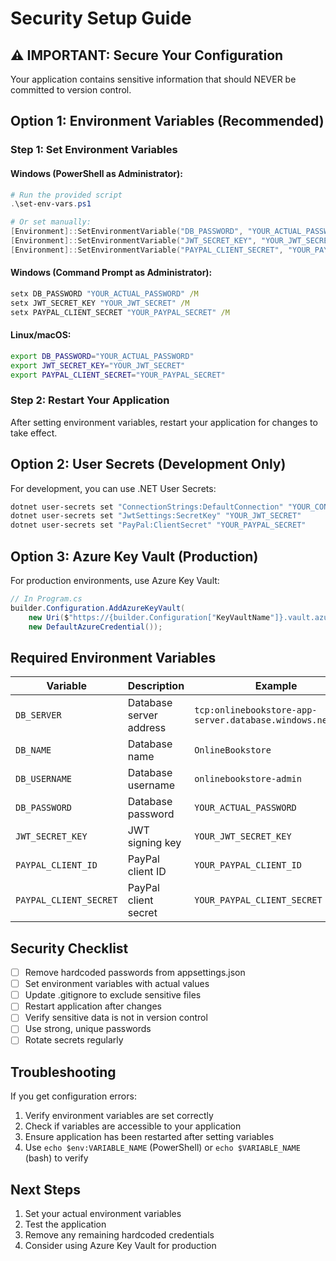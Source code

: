 # Security Setup Guide

## ⚠️ IMPORTANT: Secure Your Configuration

Your application contains sensitive information that should NEVER be committed to version control.

## Option 1: Environment Variables (Recommended)

### Step 1: Set Environment Variables

#### Windows (PowerShell as Administrator):
```powershell
# Run the provided script
.\set-env-vars.ps1

# Or set manually:
[Environment]::SetEnvironmentVariable("DB_PASSWORD", "YOUR_ACTUAL_PASSWORD", "Machine")
[Environment]::SetEnvironmentVariable("JWT_SECRET_KEY", "YOUR_JWT_SECRET", "Machine")
[Environment]::SetEnvironmentVariable("PAYPAL_CLIENT_SECRET", "YOUR_PAYPAL_SECRET", "Machine")
```

#### Windows (Command Prompt as Administrator):
```cmd
setx DB_PASSWORD "YOUR_ACTUAL_PASSWORD" /M
setx JWT_SECRET_KEY "YOUR_JWT_SECRET" /M
setx PAYPAL_CLIENT_SECRET "YOUR_PAYPAL_SECRET" /M
```

#### Linux/macOS:
```bash
export DB_PASSWORD="YOUR_ACTUAL_PASSWORD"
export JWT_SECRET_KEY="YOUR_JWT_SECRET"
export PAYPAL_CLIENT_SECRET="YOUR_PAYPAL_SECRET"
```

### Step 2: Restart Your Application
After setting environment variables, restart your application for changes to take effect.

## Option 2: User Secrets (Development Only)

For development, you can use .NET User Secrets:

```bash
dotnet user-secrets set "ConnectionStrings:DefaultConnection" "YOUR_CONNECTION_STRING"
dotnet user-secrets set "JwtSettings:SecretKey" "YOUR_JWT_SECRET"
dotnet user-secrets set "PayPal:ClientSecret" "YOUR_PAYPAL_SECRET"
```

## Option 3: Azure Key Vault (Production)

For production environments, use Azure Key Vault:

```csharp
// In Program.cs
builder.Configuration.AddAzureKeyVault(
    new Uri($"https://{builder.Configuration["KeyVaultName"]}.vault.azure.net/"),
    new DefaultAzureCredential());
```

## Required Environment Variables

| Variable | Description | Example |
|----------|-------------|---------|
| `DB_SERVER` | Database server address | `tcp:onlinebookstore-app-server.database.windows.net,1433` |
| `DB_NAME` | Database name | `OnlineBookstore` |
| `DB_USERNAME` | Database username | `onlinebookstore-admin` |
| `DB_PASSWORD` | Database password | `YOUR_ACTUAL_PASSWORD` |
| `JWT_SECRET_KEY` | JWT signing key | `YOUR_JWT_SECRET_KEY` |
| `PAYPAL_CLIENT_ID` | PayPal client ID | `YOUR_PAYPAL_CLIENT_ID` |
| `PAYPAL_CLIENT_SECRET` | PayPal client secret | `YOUR_PAYPAL_CLIENT_SECRET` |

## Security Checklist

- [ ] Remove hardcoded passwords from appsettings.json
- [ ] Set environment variables with actual values
- [ ] Update .gitignore to exclude sensitive files
- [ ] Restart application after changes
- [ ] Verify sensitive data is not in version control
- [ ] Use strong, unique passwords
- [ ] Rotate secrets regularly

## Troubleshooting

If you get configuration errors:
1. Verify environment variables are set correctly
2. Check if variables are accessible to your application
3. Ensure application has been restarted after setting variables
4. Use `echo $env:VARIABLE_NAME` (PowerShell) or `echo $VARIABLE_NAME` (bash) to verify

## Next Steps

1. Set your actual environment variables
2. Test the application
3. Remove any remaining hardcoded credentials
4. Consider using Azure Key Vault for production
